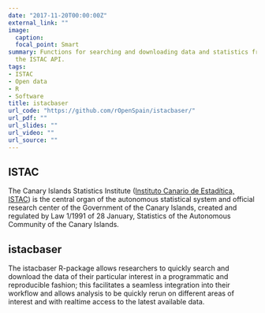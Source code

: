 ```yaml
---
date: "2017-11-20T00:00:00Z"
external_link: ""
image:
  caption:
  focal_point: Smart
summary: Functions for searching and downloading data and statistics from
  the ISTAC API.
tags:
- ISTAC
- Open data
- R
- Software
title: istacbaser
url_code: "https://github.com/rOpenSpain/istacbaser/"
url_pdf: ""
url_slides: ""
url_video: ""
url_source: ""
---
```



## ISTAC

The Canary Islands Statistics Institute \([Instituto Canario de Estadítica, ISTAC](http://www.gobiernodecanarias.org/istac/)\) is the central organ of the autonomous statistical system and official research center of the Government of the Canary Islands, created and regulated by Law 1/1991 of 28 January, Statistics of the Autonomous Community of the Canary Islands.

## istacbaser

The istacbaser R-package allows researchers to quickly search and download the data of their particular interest in a programmatic and reproducible fashion; this facilitates a seamless integration into their workflow and allows analysis to be quickly rerun on different areas of interest and with realtime access to the latest available data.
